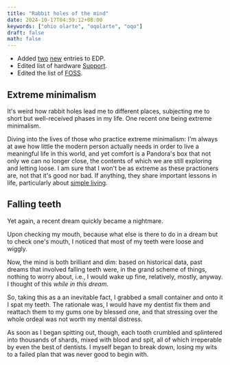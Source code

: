 ```yaml
---
title: "Rabbit holes of the mind"
date: 2024-10-17T04:59:12+08:00
keywords: ["ohio olarte", "oqolarte", "oqo"]
draft: false
math: false
---
```


- Added [two](/edp/#day-10) [new](/edp/#day-11) entries to EDP.
- Edited list of hardware [Support](/support).
- Edited the list of [FOSS](/foss).

## Extreme minimalism

It's weird how rabbit holes lead me to different places, subjecting me
to short but well-received phases in my life. One recent one being
extreme minimalism.

Diving into the lives of those who practice extreme minimalism: I'm
always at awe how little the modern person actually needs in order to
live a meaningful life in this world, and yet comfort is a Pandora's
box that not only we can no longer close, the contents of which we are
still exploring and letting loose. I am sure that I won't be as
extreme as these practioners are, not that it's good nor bad. If
anything, they share important lessons in life, particularly about
[simple living](/simple-living).

## Falling teeth

Yet again, a recent dream quickly became a nightmare.

Upon checking my mouth, because what else is there to do in a dream but
to check one's mouth, I noticed that most of my teeth were loose and
wiggly.

Now, the mind is both brilliant and dim: based on historical data, past
dreams that involved falling teeth were, in the grand scheme of things,
nothing to worry about, i.e., I would wake up fine, relatively, mostly, anyway.
I thought of this *while in this dream*.

So, taking this as a an inevitable fact, I grabbed a small container and
onto it I spat my teeth. The rationale was, I would have my dentist fix
them and reattach them to my gums one by blessed one, and that stressing over the whole ordeal was not worth my mental distress.

As soon as I began spitting out, though, each tooth crumbled and
splintered into thousands of shards, mixed with blood and spit, all of
which irreperable by even the best of
dentists. I myself began to
break down, losing my wits to a failed plan that was never good to begin
with.
